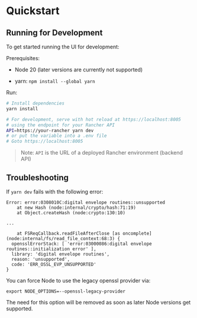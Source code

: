 # Quickstart

## Running for Development

To get started running the UI for development:

Prerequisites:

* Node 20 (later versions are currently not supported)

* yarn:
  ```npm install --global yarn```

Run:

```bash
# Install dependencies
yarn install

# For development, serve with hot reload at https://localhost:8005
# using the endpoint for your Rancher API
API=https://your-rancher yarn dev
# or put the variable into a .env file
# Goto https://localhost:8005
```

> Note: `API` is the URL of a deployed Rancher environment (backend API)

## Troubleshooting 

If `yarn dev` fails with the following error:

```
Error: error:0308010C:digital envelope routines::unsupported
    at new Hash (node:internal/crypto/hash:71:19)
    at Object.createHash (node:crypto:130:10)

...

    at FSReqCallback.readFileAfterClose [as oncomplete] (node:internal/fs/read_file_context:68:3) {
  opensslErrorStack: [ 'error:03000086:digital envelope routines::initialization error' ],
  library: 'digital envelope routines',
  reason: 'unsupported',
  code: 'ERR_OSSL_EVP_UNSUPPORTED'
}
```

You can force Node to use the legacy openssl provider via:

```
export NODE_OPTIONS=--openssl-legacy-provider
```

The need for this option will be removed as soon as later Node versions get supported.
